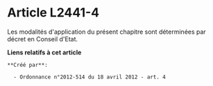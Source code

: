 # Article L2441-4

Les modalités d'application du présent chapitre sont déterminées par décret en Conseil d'Etat.

**Liens relatifs à cet article**

	**Créé par**:

	  - Ordonnance n°2012-514 du 18 avril 2012 - art. 4
